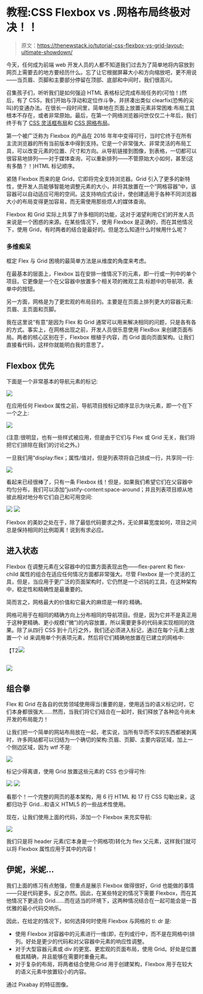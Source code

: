 # 教程:CSS Flexbox vs .网格布局终极对决！！

> 原文：<https://thenewstack.io/tutorial-css-flexbox-vs-grid-layout-ultimate-showdown/>

今天，任何成为前端 web 开发人员的人都不知道我们过去为了简单地将内容放到网页上需要去的地方要经历什么。忘了让它根据屏幕大小和方向缩放吧，更不用说——当页眉、页脚和主要部分停留在顶部、底部和中间时，我们很高兴。

召集孩子们，听听我们是如何强迫 HTML 表格标记完成布局任务的(可怕！)然后，有了 CSS，我们开始与浮动和定位作斗争，并拼凑出类似 clearfix(恐怖的尖叫)的变通办法。在很长一段时间里，简单地在页面上放置元素非常困难:布局工具根本不存在，或者非常原始。最后，在第一个网络浏览器问世仅仅二十年后，我们终于有了 [CSS 灵活框布局](https://developer.mozilla.org/en-US/docs/Web/CSS/CSS_Flexible_Box_Layout)和 [CSS 网格布局](https://developer.mozilla.org/en-US/docs/Web/CSS/CSS_Grid_Layout)。

第一个被广泛称为 Flexbox 的产品在 2016 年年中变得可行，当时它终于在所有主流浏览器的所有当前版本中得到支持。它是一个非常强大、非常灵活的布局工具，可以改变元素的位置、尺寸和方向。从导航链接到图像，到表格，一切都可以很容易地排列——对于媒体查询，可以重新排列——不管原始大小如何，甚至(这有多酷？！)HTML 标记顺序。

紧随 Flexbox 而来的是 Grid，它即将完全支持浏览器。Grid 引入了更多的新特性，使开发人员能够智能地调整元素的大小，并将其放置在一个“网格容器”中，该容器可以自动适应可用的空间。这支持响应式设计，使创建适用于各种不同浏览器大小的布局变得更加容易，而无需使用那些烦人的媒体查询。

Flexbox 和 Grid 实际上共享了许多相同的功能，这对于渴望利用它们的开发人员来说是一个困惑的来源。在某些情况下，使用 Flexbox 是正确的，而在其他情况下，使用 Grid，有时两者的结合是最好的。但是怎么知道什么时候用什么呢？

### 多维痴呆

框定 Flex 与 Grid 困境的最简单方法是从维度的角度来考虑。

在最基本的层面上，Flexbox 旨在安排一维情况下的元素，即一行或一列中的单个项目。它更像是一个在父容器中放置多个相关项的微观工具:标题中的导航项、表单中的按钮。

另一方面，网格是为了更宏观的布局目的。主要是在页面上排列更大的容器元素:页眉、主页面和页脚。

我在这里说“有意”是因为 Flex 和 Grid 通常可以用来解决相同的问题，只是各有各的方式。事实上，在网格出现之前，开发人员很乐意使用 FlexBox 来创建页面布局。两者的核心区别在于，Flexbox 根植于内容，而 Grid 面向页面架构。让我们直接看代码，这样你就能明白我的意思了。

## Flexbox 优先

下面是一个非常基本的导航元素的标记:

[![](img/86b827888ab8ade804371feb1c60a220.png)](https://storage.googleapis.com/cdn.thenewstack.io/media/2018/04/e5b86d59-gridnav1.png)

在应用任何 Flexbox 属性之前，导航项目按标记顺序显示为块元素，即一个在下一个之上:

![](img/38d5cb4f69b6bbf5581d8230f50e877f.png)

(注意:很明显，也有一些样式被应用，但是由于它们与 Flex 或 Grid 无关，我们将把它们排除在我们的讨论之外。)

一旦我们用“display:flex；属性/值对，但是列表项将自己排成一行，共享同一行:

![](img/385055a44d352e237c38d60a8f17d742.png)

看起来已经很棒了，只有一条 Flexbox 线！但是，如果我们希望它们在父容器中均匀分布，我们可以添加“justify-content:space-around；并且列表项目顺从地彼此相对地分布它们自己和可用空间:

![](img/31e585a2952f67d9faa9933af7af182c.png) ![](img/0fdac479b0e01df8b49d15f3ef054b07.png)

Flexbox 的美妙之处在于，除了最低代码要求之外，无论屏幕宽度如何，项目之间总是保持相同的比例距离！说到有求必应。

## 进入状态

Flexbox 在调整元素在父容器中的位置方面表现出色——flex-parent 和 flex-child 属性的组合在适应任何情况方面都非常强大。尽管 Flexbox 是一个灵活的工具，但是，当应用于更广泛的页面架构时，它仍然是一个迟钝的工具，在这种架构中，稳定性和精确性是最重要的。

简而言之，网格最大的价值和它最大的麻烦是一样的:精确。

网格可用于在相同的精确方向上分布相同的导航项目。但是，因为它并不是真正用于这种更精确、更小规模(“微”)的内容放置，所以需要更多的代码来实现相同的效果。除了从四行 CSS 到十几行之外，我们还必须进入标记，通过在每个元素上放置一个 id 来调用单个列表项元素，然后将它们精确地放置在已建立的网格中:

【T2![](img/be3703fc79e7584121d889cc5f6dfe06.png)

## [![](img/c4899ab46c16fb6bcfb1a59e7177e81e.png)](https://storage.googleapis.com/cdn.thenewstack.io/media/2018/04/0dd3efdf-gridnavscreen6.png)

## 组合拳

Flex 和 Grid 在各自的优势领域使用得当(重要的是，使用适当的语义标记)时，它们本身都很强大……然而，当我们将它们结合在一起时，我们释放了各种迄今尚未开发的布局能力！

让我们把一个简单的网站布局放在一起，老实说，当所有华而不实的东西都被剥离时，许多网站都可以归结为一个确切的架构:页眉、页脚、主要内容区域，加上一个侧边区域，因为 wtf 不是:

![](img/f662611da11a53fe1fcae2f97d4a411a.png)

标记少得离谱，使用 Grid 放置这些元素的 CSS 也少得可怜:

![](img/1ef8c64277a40477646a9f89a42eebce.png) ![](img/3f77c594fc621c9f386e0f4acfc36a0d.png)

看那个！一个完整的网页的基本架构，用 6 行 HTML 和 17 行 CSS 勾勒出来，这都归功于 Grid…和语义 HTML5 的一些战术性使用。

现在，让我们使用上面的代码，添加一个 Flexbox 来充实导航:

![](img/620532516a0da4f46489c6f93e38f66f.png)

我们只是将 header 元素(它本身是一个网格项)转化为 flex 父元素，这样我们就可以将 Flexbox 属性应用于其中的内容！

## 伊妮，米妮…

我们上面的练习有点勉强，但重点是展示 Flexbox 做得很好，Grid 也能做的事情——只是代码更多。反之亦然。因此，在某些特定的情况下需要 Flexbox，而在其他情况下更适合 Grid……而在适当的环境下，这两种情况结合在一起可能会是一首优雅的最小代码交响乐。

因此，在给定的情况下，如何选择何时使用 Flexbox 与网格的 tl: dr 是:

*   使用 Flexbox 对容器中的元素进行一维(即，在列或行中，而不是在网格中)排列。好处是更少的代码和对父容器中元素的响应性调整。
*   对于大型容器元素或 div 的更宽、更宏观的页面布局，使用 Grid。好处是位置极其精确，并且能够在需要时重叠元素。
*   对于复杂的布局，将两者结合使用:Grid 用于创建架构，Flexbox 用于在较大的语义元素中放置较小的内容。

通过 Pixabay 的特征图像。

<svg xmlns:xlink="http://www.w3.org/1999/xlink" viewBox="0 0 68 31" version="1.1"><title>Group</title> <desc>Created with Sketch.</desc></svg>